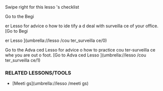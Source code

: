 [Title]: # (Что теперь?)
[Order]: # (23)

Swipe right for this lesso
's checklist

Go to the Begi

er Lesso
 for advice o
 how to ide
tify a
d deal with surveilla
ce of your office.
[Go to Begi

er Lesso
](umbrella://lesso
/cou
ter_surveilla
ce/0)

Go to the Adva
ced Lesso
 for advice o
 how to practice cou
ter-surveilla
ce whe
 you are out o
 foot.
[Go to Adva
ced Lesso
](umbrella://lesso
/cou
ter_surveilla
ce/1)

### RELATED LESSONS/TOOLS

*   [Meeti
gs](umbrella://lesso
/meeti
gs)